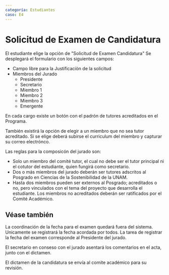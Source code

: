 ```yaml
---
categoría: Estudiantes
caso: E4
---
```


# Solicitud de Examen de Candidatura

El estudiante elige la opciòn de "Solicitud de Examen Candidatura"
Se desplegará el formulario con los siguientes campos:

- Campo libre para la Justificaciòn de la solicitud
- Miembros del Jurado
  - Presidente
  - Secretario
  - Miembro 1
  - Miembro 2
  - Miembro 3
  - Emergente
 
En cada cargo existe un botón con el padrón de tutores acreditados en el Programa.

También existirá la opción de elegir a un miembro que no sea tutor acreditado. Si se elige deberá subirse el curriculum del miembro y capturar su correo electrónco. 

Las reglas para la composicón del jurado son:
- Solo un miembro del comité tutor, el cual no debe ser el tutor
  principal ni el cotutor del estudiante, quien fungirá como
  secretario.
- Dos o más miembros del jurado deberán ser tutores adscritos al
  Posgrado en Ciencias de la Sostenibilidad de la UNAM.
- Hasta dos miembros pueden ser externos al Posgrado; acreditados o
  no, pero vinculados con el tema del proyecto que desarrolla el
  estudiante. Los miembros no acreditados deberán ser ratificados por el
  Comité Académico.





## Véase también

La coordinación de la fecha para el examen quedará fuera del sistema. Unicamente se registrará la fecha acordada por todos. La tarea de registrar la fecha del examen corresponde al Presidente del jurado.

El secretario en conseso con el jurado asentará los comentarios en el acta, junto con el dictamen.

El dictamen de la candidatura se envía al comite académico para su revisión.

